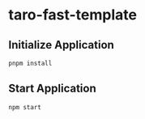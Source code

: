 # taro-fast-template

## Initialize Application

```bash
pnpm install
```

## Start Application

```bash
npm start
```
